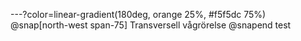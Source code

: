 ---?color=linear-gradient(180deg, orange 25%, #f5f5dc 75%)
@snap[north-west span-75]
Transversell vågrörelse
@snapend
test
